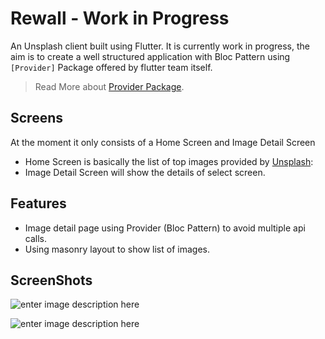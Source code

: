 # Rewall - Work in Progress

An Unsplash client built using Flutter. It is currently work in progress, the aim is to create a well structured application with Bloc Pattern using `[Provider]` Package offered by flutter team itself. 

> Read More about [Provider Package](https://pub.dev/packages/provider).

##  Screens
At the moment it only consists of a Home Screen and Image Detail Screen

 -  Home Screen is basically the list of top images provided by [Unsplash](https://unsplash.com):
 - Image Detail Screen will show the details of select screen.

## Features

 - Image detail page using Provider (Bloc Pattern) to avoid multiple api calls.
 - Using masonry layout to show list of images.

## ScreenShots
![enter image description here](https://i.ibb.co/z7fMj4g/Screenshot-2019-09-03-15-04-55-15-8c49b9f28341ae7d9e2492a9046621d0.png)
 
![enter image description here](https://i.ibb.co/QQkRmcP/Screenshot-2019-09-03-15-05-13-66-8c49b9f28341ae7d9e2492a9046621d0.png)